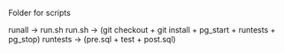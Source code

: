 Folder for scripts

runall -> run.sh
run.sh -> (git checkout + git install + pg_start + runtests + pg_stop)
runtests -> (pre.sql + test + post.sql)
